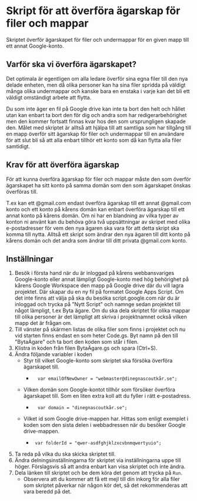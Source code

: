# Skript för att överföra ägarskap för filer och mappar
Skriptet överför ägarskapet för filer och undermappar för en given mapp till ett annat Google-konto.

## Varför ska vi överföra ägarskapet?
Det optimala är egentligen om alla ledare överför sina egna filer till den nya delade enheten, men då olika personer kan ha sina filer spridda på väldigt
många olika undermappar och kanske bara en enstaka i varje kan det bli ett väldigt omständigt arbete att flytta.

Du som inte äger en fil på Google drive kan inte ta bort den helt och hållet utan kan enbart ta bort den för dig och andra som har redigerarbehörighet
men den kommer fortsatt finnas kvar hos den som ursprungligen skapade den.
Målet med skriptet är alltså att hjälpa till att samtliga som har tillgång till en mapp överför sitt ägarskap för filer och undermappar till en användare
för att slut bli så att alla enbart tillhör ett konto som då kan flytta alla filer samtidigt.

## Krav för att överföra ägarskap
För att kunna överföra ägarskap för filer och mappar måste den som överför ägarskapet ha sitt konto på samma domän som den som ägarskapet önskas
överföras till.

T.ex kan ett @gmail.com endast överföra ägarskap till ett annat @gmail.com konto och ett konto på kårens domän kan enbart överföra ägarskap till ett
annat konto på kårens domän. Om ni har en blandning av vilka typer av konton ni använt kan du behöva göra två uppsättningar av skripet med olika
e-postadresser för vem den nya ägaren ska vara för att detta skript ska komma till nytta. Alltså ett skript som ändrar den nya ägaren till ditt konto
på kårens domän och det andra som ändrar till ditt privata @gmail.com konto.

## Inställningar
1. Besök i första hand när du är inloggad på kårens webbansvariges Google-konto eller annat lämpligt Google-konto med hög behörighet på kårens Google Workspace den mapp på Google drive där du vill lagra projektet. Där skapar du en ny fil på formatet Google Apps Script. Om det inte finns att välja på ska du besöka script.google.com när du är inloggad och trycka på "Nytt Script" och namnge sedan projektet till något lämpligt, t.ex Byta ägare. Om du ska dela skriptet för olika mappar till olika personer är det lämpligt att skriva i projektnamnet också vilken mapp det är frågan om.
1. Till vänster på skärmen listas de olika filer som finns i projektet och nu vid starten finns endast en som heter Code.gs. Byt namn på den till "BytaÄgare" och ta bort den koden som står i filen.
1. Klistra in koden från filen BytaÄgare.gs och spara (Ctrl+S).
1. Ändra följande variabler i koden
    -   Styr till vilket Google-konto som skriptet ska försöka överföra ägarskapet till.
        - ```
            var emailOfNewOwner = "webmaster@dinegnascoutkår.se";
            ```
    - Vilken domän som Google-kontot tillhör som försöker överföra ägarskapet till. Som en liten extra koll att du fyller i rätt e-postadress.
        - ```
            var domain = "dinegnascoutkår.se"; 
            ```
    - Vilket id som Google drive-mappen har. Hittas som enligt exemplet i koden som den sista delen i webbadressen när du besöker Google drive-mappen.
        -  ```
            var folderId = "qwer-asdfghjklzxcvbnmqwertyuio";
            ```    
1. Ta reda på vilka du ska skicka skriptet till.
2. Ändra delningsinställningarna för skriptet via inställningarna uppe till höger. Förslagsvis så att andra enbart kan visa skriptet och inte ändra.
3. Dela länken till skriptet och be dem köra det genom att trycka på `Run`.
   -    Observera att du kommer att få ett mejl till din inkorg för alla filer som skriptet påverkar när någon kör det, så det rekommenderas att vara beredd på det.

